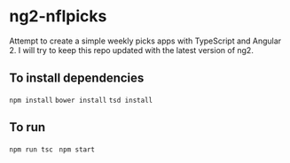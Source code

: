 # ng2-nflpicks

Attempt to create a simple weekly picks apps with TypeScript and Angular 2. I will try to keep this repo updated with the latest version of ng2.

## To install dependencies

` npm install `
` bower install `
` tsd install `

## To run

` npm run tsc  `
` npm start `
